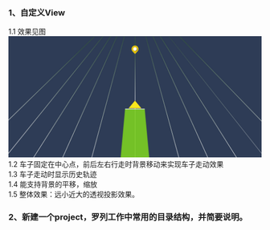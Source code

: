 ### 1、自定义View
1.1 效果见图
![image](https://github.com/kevenliu3/homework/blob/master/imgRes/20190813110130.jpg)
1.2 车子固定在中心点，前后左右行走时背景移动来实现车子走动效果<br>
1.3 车子走动时显示历史轨迹<br>
1.4 能支持背景的平移，缩放<br>
1.5 整体效果：远小近大的透视投影效果。

### 2、新建一个project，罗列工作中常用的目录结构，并简要说明。
